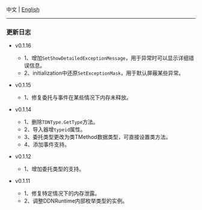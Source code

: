 中文   | [English](README.md)    

-----

### 更新日志

* v0.1.16
  * 1、增加`SetShowDetailedExceptionMessage`，用于异常时可以显示详细错误信息。
  * 2、initialization中还原`SetExceptionMask`，用于默认屏蔽某些异常。

* v0.1.15

  * 1、修复委托与事件在某些情况下内存未释放。

* v0.1.14

  * 1、删除`TDNType.GetType`方法。
  * 2、导入器增`typeid`属性。
  * 3、委托类型更改为类TMethod数据类型，可直接设置类方法。
  * 4、添加事件支持。

* v0.1.12

  * 1、增加委托类型的支持。

* v0.1.11

  * 1、修复特定情况下的内存泄露。
  * 2、调整DDNRuntime内部枚举类型的实例。
 


